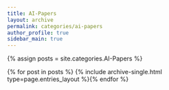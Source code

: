 ```yaml
---
title: AI-Papers
layout: archive
permalink: categories/ai-papers
author_profile: true
sidebar_main: true
---
```




{% assign posts = site.categories.AI-Papers %}

{% for post in posts %} {% include archive-single.html type=page.entries_layout %}{% endfor %}